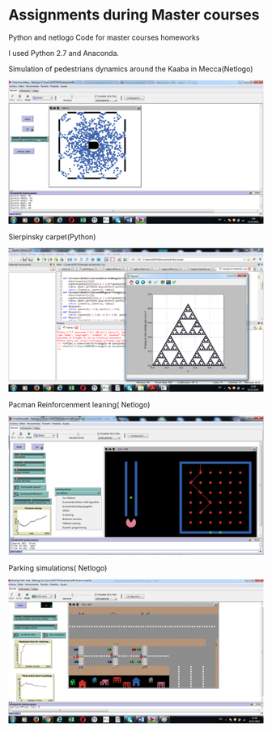 # Assignments during Master courses
Python and netlogo Code for master courses homeworks

I used Python 2.7 and Anaconda. 


Simulation of pedestrians dynamics around the Kaaba in Mecca(Netlogo)

![Pedestrians](https://github.com/crespofabian8012/PythonHomeworksCode/blob/master/deberes/pedestrians.png?raw=true)


Sierpinsky carpet(Python)

![Sierpinsky](https://github.com/crespofabian8012/PythonHomeworksCode/blob/master/deberes/image.png?raw=true)




Pacman Reinforcenment leaning( Netlogo)


![Pacman](https://github.com/crespofabian8012/PythonHomeworksCode/blob/master/deberes/Pacman2.png?raw=true)


Parking simulations( Netlogo)


![Parking](https://github.com/crespofabian8012/PythonHomeworksCode/blob/master/deberes/Parking.png?raw=true)
